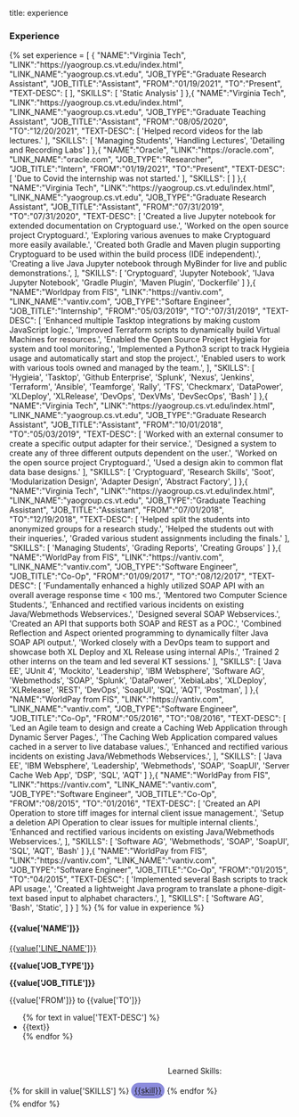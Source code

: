 title: experience

### Experience

<p>
    {%
        set experience = [
            {
                "NAME":"Virginia Tech",
                "LINK":"https://yaogroup.cs.vt.edu/index.html",
                "LINK_NAME":"yaogroup.cs.vt.edu",
                "JOB_TYPE":"Graduate Research Assistant",
                "JOB_TITLE":"Assistant",
                "FROM":"01/19/2021",
                "TO":"Present",
                "TEXT-DESC": [
                ],
                "SKILLS": [
                    'Static Analysis'
                ]
            },{
                "NAME":"Virginia Tech",
                "LINK":"https://yaogroup.cs.vt.edu/index.html",
                "LINK_NAME":"yaogroup.cs.vt.edu",
                "JOB_TYPE":"Graduate Teaching Assistant",
                "JOB_TITLE":"Assistant",
                "FROM":"08/05/2020",
                "TO":"12/20/2021",
                "TEXT-DESC": [
                    'Helped record videos for the lab lectures.'
                ],
                "SKILLS": [
                    'Managing Students',
                    'Handling Lectures',
                    'Detailing and Recording Labs'
                ]
            },{
                "NAME":"Oracle",
                "LINK":"https://oracle.com",
                "LINK_NAME":"oracle.com",
                "JOB_TYPE":"Researcher",
                "JOB_TITLE":"Intern",
                "FROM":"01/19/2021",
                "TO":"Present",
                "TEXT-DESC": [
                    'Due to Covid the internship was not started.'
                ],
                "SKILLS": [
                ]
            },{
                "NAME":"Virginia Tech",
                "LINK":"https://yaogroup.cs.vt.edu/index.html",
                "LINK_NAME":"yaogroup.cs.vt.edu",
                "JOB_TYPE":"Graduate Research Assistant",
                "JOB_TITLE":"Assistant",
                "FROM":"07/31/2019",
                "TO":"07/31/2020",
                "TEXT-DESC": [
                    'Created a live Jupyter notebook for extended documentation on Cryptoguard use.',
                    'Worked on the open source project Cryptoguard.',
                    'Exploring various avenues to make Cryptoguard more easily available.',
                    'Created both Gradle and Maven plugin supporting Cryptoguard to be used within the build process (IDE independent).',
                    'Creating a live Java Jupyter notebook through MyBinder for live and public demonstrations.',
                ],
                "SKILLS": [
                    'Cryptoguard',
                    'Jupyter Notebook',
                    'IJava Jupyter Notebook',
                    'Gradle Plugin',
                    'Maven Plugin',
                    'Dockerfile'
                ]
            },{
                "NAME":"Worldpay from FIS",
                "LINK":"https://vantiv.com",
                "LINK_NAME":"vantiv.com",
                "JOB_TYPE":"Softare Engineer",
                "JOB_TITLE":"Internship",
                "FROM":"05/03/2019",
                "TO":"07/31/2019",
                "TEXT-DESC": [
                    'Enhanced multiple Tasktop integrations by making custom JavaScript logic.',
                    'Improved Terraform scripts to dynamically build Virtual Machines for resources.',
                    'Enabled the Open Source Project Hygieia for system and tool monitoring.',
                    'Implemented a Python3 script to track Hygieia usage and automatically start and stop the project.',
                    'Enabled users to work with various tools owned and managed by the team.',
                ],
                "SKILLS": [
                    'Hygieia',
                    'Tasktop',
                    'Github Enterprise',
                    'Splunk',
                    'Nexus',
                    'Jenkins',
                    'Terraform',
                    'Ansible',
                    'Teamforge',
                    'Rally',
                    'TFS',
                    'Checkmarx',
                    'DataPower',
                    'XLDeploy',
                    'XLRelease',
                    'DevOps',
                    'DexVMs',
                    'DevSecOps',
                    'Bash'
                ]
            },{
                "NAME":"Virginia Tech",
                "LINK":"https://yaogroup.cs.vt.edu/index.html",
                "LINK_NAME":"yaogroup.cs.vt.edu",
                "JOB_TYPE":"Graduate Research Assistant",
                "JOB_TITLE":"Assistant",
                "FROM":"10/01/2018",
                "TO":"05/03/2019",
                "TEXT-DESC": [
                    'Worked with an external consumer to create a specific output adapter for their service.',
                    'Designed a system to create any of three different outputs dependent on the user.',
                    'Worked on the open source project Cryptoguard.',
                    'Used a design akin to common flat data base designs.'
                ],
                "SKILLS": [
                    'Cryptoguard',
                    'Research Skills',
                    'Soot',
                    'Modularization Design',
                    'Adapter Design',
                    'Abstract Factory',
                ]
            },{
                "NAME":"Virginia Tech",
                "LINK":"https://yaogroup.cs.vt.edu/index.html",
                "LINK_NAME":"yaogroup.cs.vt.edu",
                "JOB_TYPE":"Graduate Teaching Assistant",
                "JOB_TITLE":"Assistant",
                "FROM":"07/01/2018",
                "TO":"12/19/2018",
                "TEXT-DESC": [
                    'Helped split the students into anonymized groups for a research study.',
                    'Helped the students out with their inqueries.',
                    'Graded various student assignments including the finals.'
                ],
                "SKILLS": [
                    'Managing Students',
                    'Grading Reports',
                    'Creating Groups'
                ]
            },{
                "NAME":"WorldPay from FIS",
                "LINK":"https://vantiv.com",
                "LINK_NAME":"vantiv.com",
                "JOB_TYPE":"Software Engineer",
                "JOB_TITLE":"Co-Op",
                "FROM":"01/09/2017",
                "TO":"08/12/2017",
                "TEXT-DESC": [
                    'Fundamentally enhanced a highly utilized SOAP API with an overall average response time &lt; 100 ms.',
                    'Mentored two Computer Science Students.',
                    'Enhanced and rectified various incidents on existing Java/Webmethods Webservices.',
                    'Designed several SOAP Webservices.',
                    'Created an API that supports both SOAP and REST as a POC.',
                    'Combined Reflection and Aspect oriented programming to dynamically filter Java SOAP API output.',
                    'Worked closely with a DevOps team to support and showcase both XL Deploy and XL Release using internal APIs.',
                    'Trained 2 other interns on the team and led several KT sessions.'
                ],
                "SKILLS": [
                    'Java EE',
                    'JUnit 4',
                    'Mockito',
                    'Leadership',
                    'IBM Websphere',
                    'Software AG',
                    'Webmethods',
                    'SOAP',
                    'Splunk',
                    'DataPower',
                    'XebiaLabs',
                    'XLDeploy',
                    'XLRelease',
                    'REST',
                    'DevOps',
                    'SoapUI',
                    'SQL',
                    'AQT',
                    'Postman',
                ]
            },{
                "NAME":"WorldPay from FIS",
                "LINK":"https://vantiv.com",
                "LINK_NAME":"vantiv.com",
                "JOB_TYPE":"Software Engineer",
                "JOB_TITLE":"Co-Op",
                "FROM":"05/2016",
                "TO":"08/2016",
                "TEXT-DESC": [
                    'Led an Agile team to design and create a Caching Web Application through Dynamic Server Pages.',
                    'The Caching Web Application compared values cached in a server to live database values.',
                    'Enhanced and rectified various incidents on existing Java/Webmethods Webservices.',
                ],
                "SKILLS": [
                    'Java EE',
                    'IBM Websphere',
                    'Leadership',
                    'Webmethods',
                    'SOAP',
                    'SoapUI',
                    'Server Cache Web App',
                    'DSP',
                    'SQL',
                    'AQT'
                ]
            },{
                "NAME":"WorldPay from FIS",
                "LINK":"https://vantiv.com",
                "LINK_NAME":"vantiv.com",
                "JOB_TYPE":"Software Engineer",
                "JOB_TITLE":"Co-Op",
                "FROM":"08/2015",
                "TO":"01/2016",
                "TEXT-DESC": [
                    'Created an API Operation to store tiff images for internal client issue management.',
                    'Setup a deletion API Operation to clear issues for multiple internal clients.',
                    'Enhanced and rectified various incidents on existing Java/Webmethods Webservices.',
                ],
                "SKILLS": [
                    'Software AG',
                    'Webmethods',
                    'SOAP',
                    'SoapUI',
                    'SQL',
                    'AQT',
                    'Bash'
                ]
            },{
                "NAME":"WorldPay from FIS",
                "LINK":"https://vantiv.com",
                "LINK_NAME":"vantiv.com",
                "JOB_TYPE":"Software Engineer",
                "JOB_TITLE":"Co-Op",
                "FROM":"01/2015",
                "TO":"04/2015",
                "TEXT-DESC": [
                    'Implemented several Bash scripts to track API usage.',
                    'Created a lightweight Java program to translate a phone-digit-text based input to alphabet characters.',
                ],
                "SKILLS": [
                    'Software AG',
                    'Bash',
                    'Static',
                ]
            }
        ]
    %}
    {% for value in experience %}
    <div class="row clearfix layout layout-left">
        <div class="col-xs-12 col-sm-4 col-md-3 col-print-12 details">
            <h4>{{value['NAME']}}</h4>
            <a href="{{value['LINK']}}" target="_blank" class="link">{{value['LINE_NAME']}}</a>
            <p><b>{{value['JOB_TYPE']}}</b></p>
            <p><b>{{value['JOB_TITLE']}}</b></p>
            <p>{{value['FROM']}} to {{value['TO']}}</p>
            <p class="no-print"></p>
        </div>
        <div class="col-xs-12 col-sm-8 col-md-9 col-print-12">
            <ul>
                {% for text in value['TEXT-DESC'] %}
                <li>{{text}}</li>
                {% endfor %}
            </ul>
        </div>
        <br>
        <div style="text-align:right;display:inline-block;">
            <p>Learned Skills: </p>
            {% for skill in value['SKILLS'] %}
            <a href="{{skill|setup_google|safe}}"><p style="line-height:2em;display:inline;border-radius: 50px;padding: .6ch;background: rgba(0, 0, 179, .45);">{{skill}}</p></a>
            {% endfor %}
            &nbsp;
        </div>
    </div>
    {% endfor %}
</p>
